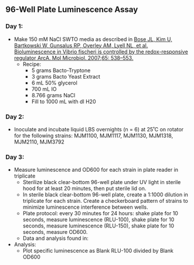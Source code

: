 ## 96-Well Plate Luminescence Assay
### Day 1:
* Make 150 mM NaCl SWTO media as described in [Bose JL, Kim U, Bartkowski W, Gunsalus RP, Overley AM, Lyell NL, et al. Bioluminescence in Vibrio fischeri is controlled by the redox-responsive regulator ArcA. Mol Microbiol. 2007;65: 538–553.](https://doi.org/10.1111/j.1365-2958.2007.05809.x)
  * Recipe:
    * 5 grams Bacto-Tryptone
    * 3 grams Bacto Yeast Extract
    * 6 mL 50% glycerol
    * 700 mL IO
    * 8.766 grams NaCl
    * Fill to 1000 mL with dI H20
### Day 2:
* Inoculate and incubate liquid LBS overnights (n = 6) at 25˚C on rotator for the following strains: MJM1100, MJM1117, MJM1130, MJM1318, MJM2110, MJM3792
### Day 3:
* Measure luminescence and OD600 for each strain in plate reader in triplicate
  * Sterilize black clear-bottom 96-well plate under UV light in sterile hood for at least 20 minutes, then put sterile lid on.
  * In sterile black clear-bottom 96-well plate, create a 1:1000 dilution in triplicate for each strain. Create a checkerboard pattern of strains to minimize luminescence interference between wells.
  * Plate protocol: every 30 minutes for 24 hours: shake plate for 10 seconds, measure luminescence (RLU-100), shake plate for 10 seconds, measure luminescence (RLU-150), shake plate for 10 seconds, measure OD600.
  * Data and analysis found in:
* Analysis:
  * Plot specific luminescence as Blank RLU-100 divided by Blank OD600
